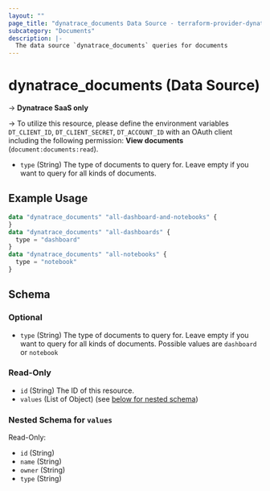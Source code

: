 ```yaml
---
layout: ""
page_title: "dynatrace_documents Data Source - terraform-provider-dynatrace"
subcategory: "Documents"
description: |-
  The data source `dynatrace_documents` queries for documents
---
```


# dynatrace_documents (Data Source)

-> **Dynatrace SaaS only**

-> To utilize this resource, please define the environment variables `DT_CLIENT_ID`, `DT_CLIENT_SECRET`, `DT_ACCOUNT_ID` with an OAuth client including the following permission: **View documents** (`document:documents:read`).

- `type` (String) The type of documents to query for. Leave empty if you want to query for all kinds of documents.

## Example Usage

```terraform
data "dynatrace_documents" "all-dashboard-and-notebooks" {
}
data "dynatrace_documents" "all-dashboards" {
  type = "dashboard"
}
data "dynatrace_documents" "all-notebooks" {
  type = "notebook"
}
```

<!-- schema generated by tfplugindocs -->
## Schema

### Optional

- `type` (String) The type of documents to query for. Leave empty if you want to query for all kinds of documents. Possible values are `dashboard` or `notebook`

### Read-Only

- `id` (String) The ID of this resource.
- `values` (List of Object) (see [below for nested schema](#nestedatt--values))

<a id="nestedatt--values"></a>
### Nested Schema for `values`

Read-Only:

- `id` (String)
- `name` (String)
- `owner` (String)
- `type` (String)